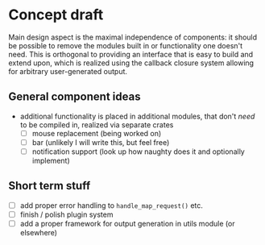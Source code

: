 # Concept draft
Main design aspect is the maximal independence of components: it should be
possible to remove the modules built in or functionality one doesn't need.
This is orthogonal to providing an interface that is easy to build and extend
upon, which is realized using the callback closure system allowing for arbitrary
user-generated output.

## General component ideas
* additional functionality is placed in additional modules, that don't *need*
  to be compiled in, realized via separate crates
  * [ ] mouse replacement (being worked on)
  * [ ] bar (unlikely I will write this, but feel free)
  * [ ] notification support (look up how naughty does it and optionally implement)

## Short term stuff
* [ ] add proper error handling to `handle_map_request()` etc.
* [ ] finish / polish plugin system
* [ ] add a proper framework for output generation in utils module (or elsewhere)

